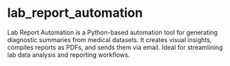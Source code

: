 # lab_report_automation
Lab Report Automation is a Python-based automation tool for generating diagnostic summaries from medical datasets. It creates visual insights, compiles reports as PDFs, and sends them via email. Ideal for streamlining lab data analysis and reporting workflows.
